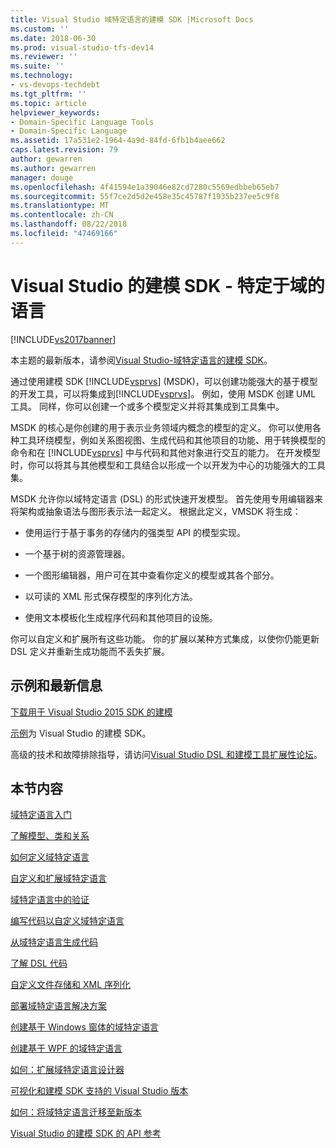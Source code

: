 ```yaml
---
title: Visual Studio 域特定语言的建模 SDK |Microsoft Docs
ms.custom: ''
ms.date: 2018-06-30
ms.prod: visual-studio-tfs-dev14
ms.reviewer: ''
ms.suite: ''
ms.technology:
- vs-devops-techdebt
ms.tgt_pltfrm: ''
ms.topic: article
helpviewer_keywords:
- Domain-Specific Language Tools
- Domain-Specific Language
ms.assetid: 17a531e2-1964-4a9d-84fd-6fb1b4aee662
caps.latest.revision: 79
author: gewarren
ms.author: gewarren
manager: douge
ms.openlocfilehash: 4f41594e1a39046e82cd7280c5569edbbeb65eb7
ms.sourcegitcommit: 55f7ce2d5d2e458e35c45787f1935b237ee5c9f8
ms.translationtype: MT
ms.contentlocale: zh-CN
ms.lasthandoff: 08/22/2018
ms.locfileid: "47469166"
---
```

# <a name="modeling-sdk-for-visual-studio---domain-specific-languages"></a>Visual Studio 的建模 SDK - 特定于域的语言
[!INCLUDE[vs2017banner](../includes/vs2017banner.md)]

本主题的最新版本，请参阅[Visual Studio-域特定语言的建模 SDK](https://docs.microsoft.com/visualstudio/modeling/modeling-sdk-for-visual-studio-domain-specific-languages)。  
  
通过使用建模 SDK [!INCLUDE[vsprvs](../includes/vsprvs-md.md)] (MSDK)，可以创建功能强大的基于模型的开发工具，可以将集成到[!INCLUDE[vsprvs](../includes/vsprvs-md.md)]。 例如，使用 MSDK 创建 UML 工具。 同样，你可以创建一个或多个模型定义并将其集成到工具集中。  
  
 MSDK 的核心是你创建的用于表示业务领域内概念的模型的定义。 你可以使用各种工具环绕模型，例如关系图视图、生成代码和其他项目的功能、用于转换模型的命令和在 [!INCLUDE[vsprvs](../includes/vsprvs-md.md)] 中与代码和其他对象进行交互的能力。 在开发模型时，你可以将其与其他模型和工具结合以形成一个以开发为中心的功能强大的工具集。  
  
 MSDK 允许你以域特定语言 (DSL) 的形式快速开发模型。 首先使用专用编辑器来将架构或抽象语法与图形表示法一起定义。 根据此定义，VMSDK 将生成：  
  
-   使用运行于基于事务的存储内的强类型 API 的模型实现。  
  
-   一个基于树的资源管理器。  
  
-   一个图形编辑器，用户可在其中查看你定义的模型或其各个部分。  
  
-   以可读的 XML 形式保存模型的序列化方法。  
  
-   使用文本模板化生成程序代码和其他项目的设施。  
  
 你可以自定义和扩展所有这些功能。 你的扩展以某种方式集成，以使你仍能更新 DSL 定义并重新生成功能而不丢失扩展。  
  
## <a name="samples-and-the-latest-information"></a>示例和最新信息  
 [下载用于 Visual Studio 2015 SDK 的建模](http://www.microsoft.com/download/details.aspx?id=48148)  
  
 [示例](http://go.microsoft.com/fwlink/?LinkId=186128)为 Visual Studio 的建模 SDK。  
  
 高级的技术和故障排除指导，请访问[Visual Studio DSL 和建模工具扩展性论坛](http://go.microsoft.com/fwlink/?LinkID=186074)。  
  
## <a name="in-this-section"></a>本节内容  
 [域特定语言入门](../modeling/getting-started-with-domain-specific-languages.md)  
  
 [了解模型、类和关系](../modeling/understanding-models-classes-and-relationships.md)  
  
 [如何定义域特定语言](../modeling/how-to-define-a-domain-specific-language.md)  
  
 [自定义和扩展域特定语言](../modeling/customizing-and-extending-a-domain-specific-language.md)  
  
 [域特定语言中的验证](../modeling/validation-in-a-domain-specific-language.md)  
  
 [编写代码以自定义域特定语言](../modeling/writing-code-to-customise-a-domain-specific-language.md)  
  
 [从域特定语言生成代码](../modeling/generating-code-from-a-domain-specific-language.md)  
  
 [了解 DSL 代码](../modeling/understanding-the-dsl-code.md)  
  
 [自定义文件存储和 XML 序列化](../modeling/customizing-file-storage-and-xml-serialization.md)  
  
 [部署域特定语言解决方案](../modeling/deploying-domain-specific-language-solutions.md)  
  
 [创建基于 Windows 窗体的域特定语言](../modeling/creating-a-windows-forms-based-domain-specific-language.md)  
  
 [创建基于 WPF 的域特定语言](../modeling/creating-a-wpf-based-domain-specific-language.md)  
  
 [如何：扩展域特定语言设计器](../modeling/how-to-extend-the-domain-specific-language-designer.md)  
  
 [可视化和建模 SDK 支持的 Visual Studio 版本](../modeling/supported-visual-studio-editions-for-visualization-amp-modeling-sdk.md)  
  
 [如何：将域特定语言迁移至新版本](../modeling/how-to-migrate-a-domain-specific-language-to-a-new-version.md)  
  
 [Visual Studio 的建模 SDK 的 API 参考](../modeling/api-reference-for-modeling-sdk-for-visual-studio.md)



